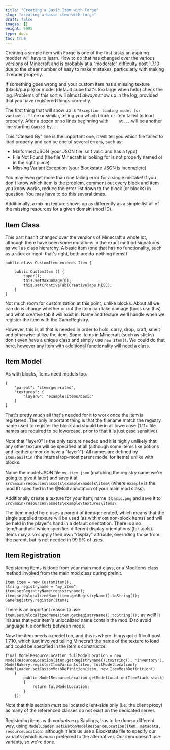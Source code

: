 ```yaml
---
title: "Creating a Basic Item with Forge"
slug: "creating-a-basic-item-with-forge"
draft: false
images: []
weight: 9995
type: docs
toc: true
---
```


Creating a simple item with Forge is one of the first tasks an aspiring modder will have to learn. How to do that has changed over the various versions of Minecraft and is probably at a "moderate" difficulty post 1.7.10 due to the sheer number of easy to make mistakes, particularly with making it render properly.

If something goes wrong and your custom item has a missing texture (black/purple) or model (default cube that's too large when held) check the log.  Problems of this sort will almost *always* show up in the log, provided that you have registered things correctly.

The first thing that will show up is `"Exception loading model for variant..."` line or similar, telling you which block or item failed to load properly.  After a dozen or so lines beginning with `    at...` will be another line starting `Caused by...`

This "Caused By" line is the important one, it will tell you which file failed to load properly and can be one of several errors, such as:

 - Malformed JSON (your JSON file isn't valid and has a typo)
 - File Not Found (the file Minecraft is looking for is not properly named or in the right place)
 - Missing Variant Exception (your Blockstate JSON is incomplete)

You may even get more than one failing error for a single mistake!  If you don't know which item is the problem, comment out every block and item you know works, reduce the error list down to the block (or blocks) in question.  You may have to do this several times.

Additionally, a mixing texture shows up as differently as a simple list all of the missing resources for a given domain (mod ID).

## Item Class
This part hasn't changed over the versions of Minecraft a whole lot, although there have been some mutations in the exact method signatures as well as class hierarchy.  A basic item (one that has no functionality, such as a stick or ingot: that's right, both are do-nothing items!)

    public class CustomItem extends Item {
    
        public CustomItem () {
            super();
            this.setMaxDamage(0);
            this.setCreativeTab(CreativeTabs.MISC);
        }
    }

Not much room for customization at this point, unlike blocks. About all we can do is change whether or not the item can take damage (tools use this) and what creative tab it will exist in. Name and texture we'll handle when we register the item with the GameRegistry.

However, this is all that is needed in order to hold, carry, drop, craft, smelt and otherwise utilize the item.  Some items in Minecraft (such as sticks) don't even have a unique class and simply use `new Item()`. We could do that here, however any item with additional functionality will need a class.

## Item Model
As with blocks, items need models too.

    {
        "parent": "item/generated",
        "textures": {
            "layer0": "example:items/basic"
        }
    }

That's pretty much all that's needed for it to work once the item is registered. The only important thing is that the filename match the registry name used to register the block and should be in all lowercase (1.11+ file names are required to be lowercase, prior to that it is just case sensitive).

Note that "layer0" is the only texture needed and it is highly unlikely that any other texture will be specified at all (although some items like potions and leather armor do have a "layer1"). All names are defined by `item/builtin` (the internal top-most parent model for items) unlike with blocks.

Name the model JSON file `my_item.json` (matching the registry name we're going to give it later) and save it at `src\main\resources\assets\example\models\item\` (where `example` is the mod ID specified in the @Mod annotation of your main mod class).

Additionally create a texture for your item, name it `basic.png` and save it to `src\main\resources\assets\example\textures\items\`

The item model here uses a parent of item/generated, which means that the single supplied texture will be used (as with most non-block items) and will be held in the player's hand in a default orientation.  There is also item/handheld which specifies different display orientations (for tools).  Items may also supply their own "display" attribute, overriding those from the parent, but is not needed in 99.9% of uses.

## Item Registration
Registering items is done from your main mod class, or a ModItems class method invoked from the main mod class during preInit.

    Item item = new CustomItem();
    string registryname = "my_item";
    item.setRegistryName(registryname);
    item.setUnlocalizedName(item.getRegistryName().toString());
    GameRegistry.register(item);

There is an important reason to use `item.setUnlocalizedName(item.getRegistryName().toString());` as well! It insures that your item's unlocalized name contain the mod ID to avoid language file conflicts between mods.

Now the item needs a model too, and this is where things got difficult post 1.7.10, which just involved telling Minecraft the name of the texture to load and could be specified in the item's constructor.

    final ModelResourceLocation fullModelLocation = new ModelResourceLocation(item.getRegistryName().toString(), "inventory");
    ModelBakery.registerItemVariants(item, fullModelLocation);
    ModelLoader.setCustomMeshDefinition(item, new ItemMeshDefinition()
        {
            public ModelResourceLocation getModelLocation(ItemStack stack)
            {
                return fullModelLocation;
            }
        });

Note that this section *must* be located client-side only (i.e. the client proxy) as many of the referenced classes do not exist on the dedicated server.

Registering items with *variants* e.g. Saplings, has to be done a different way, using `ModelLoader.setCustomModelResourceLocation(item, metadata, resourceLocation)` although it lets us use a Blockstate file to specify our variants (which is *much* preferred to the alternative). Our item doesn't use variants, so we're done.

